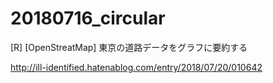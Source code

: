 # 20180716_circular
[R] [OpenStreatMap] 東京の道路データをグラフに要約する

http://ill-identified.hatenablog.com/entry/2018/07/20/010642
